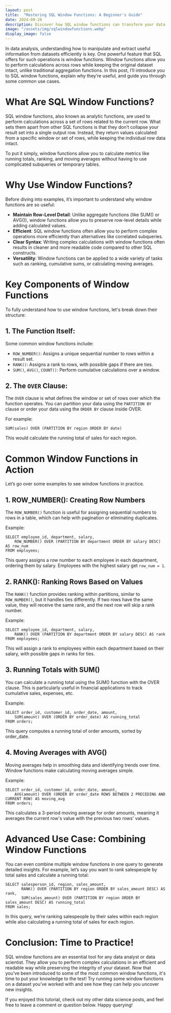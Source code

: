 ```yaml
---
layout: post
title:  "Mastering SQL Window Functions: A Beginner's Guide"
date: 2024-09-20
description: Discover how SQL window functions can transform your data analysis by enabling powerful, row-wise calculations with ease.  
image: "/assets/img/sqlwindowfunctions.webp"
display_image: false
---
```


In data analysis, understanding how to manipulate and extract useful information from datasets efficiently is key. 
One powerful feature that SQL offers for such operations is window functions. 
Window functions allow you to perform calculations across rows while keeping the original dataset intact, unlike traditional aggregation functions. 
In this post, I’ll introduce you to SQL window functions, explain why they’re useful, and guide you through some common use cases.

# What Are SQL Window Functions?
SQL window functions, also known as analytic functions, are used to perform calculations across a set of rows related to the current row. 
What sets them apart from other SQL functions is that they don’t collapse your result set into a single output row. 
Instead, they return values calculated from a specific window or set of rows, while keeping the individual row data intact.

To put it simply, window functions allow you to calculate metrics like running totals, ranking, and moving averages without having to use complicated subqueries or temporary tables.

# Why Use Window Functions?
Before diving into examples, it’s important to understand why window functions are so useful:

- **Maintain Row-Level Detail**: Unlike aggregate functions (like SUM() or AVG()), window functions allow you to preserve row-level details while adding calculated values.
- **Efficient**: SQL window functions often allow you to perform complex operations more efficiently than alternatives like correlated subqueries.
- **Clear Syntax**: Writing complex calculations with window functions often results in cleaner and more readable code compared to other SQL constructs.
- **Versatility**: Window functions can be applied to a wide variety of tasks such as ranking, cumulative sums, or calculating moving averages.

# Key Components of Window Functions
To fully understand how to use window functions, let's break down their structure:

## 1. The Function Itself: ##

Some common window functions include:

- `ROW_NUMBER()`: Assigns a unique sequential number to rows within a result set.
- `RANK()`: Assigns a rank to rows, with possible gaps if there are ties.
- `SUM()`, `AVG()`, `COUNT()`: Perform cumulative calculations over a window.
## 2. The `OVER` Clause: ##

The `OVER` clause is what defines the window or set of rows over which the function operates. 
You can partition your data using the `PARTITION BY` clause or order your data using the `ORDER BY` clause inside OVER.

For example:
```
SUM(sales) OVER (PARTITION BY region ORDER BY date)
```
This would calculate the running total of sales for each region.

# Common Window Functions in Action
Let’s go over some examples to see window functions in practice.

## 1. ROW_NUMBER(): Creating Row Numbers ##

The `ROW_NUMBER()` function is useful for assigning sequential numbers to rows in a table, which can help with pagination or eliminating duplicates.

Example:
```
SELECT employee_id, department, salary,
    ROW_NUMBER() OVER (PARTITION BY department ORDER BY salary DESC) AS row_num
FROM employees;
```
This query assigns a row number to each employee in each department, ordering them by salary. Employees with the highest salary get `row_num = 1`.

## 2. RANK(): Ranking Rows Based on Values ##
    
The `RANK()` function provides ranking within partitions, similar to `ROW_NUMBER()`, but it handles ties differently. 
If two rows have the same value, they will receive the same rank, and the next row will skip a rank number.

Example:
```
SELECT employee_id, department, salary,
    RANK() OVER (PARTITION BY department ORDER BY salary DESC) AS rank
FROM employees;
```
This will assign a rank to employees within each department based on their salary, with possible gaps in ranks for ties.

## 3. Running Totals with SUM() ##

You can calculate a running total using the SUM() function with the OVER clause. This is particularly useful in financial applications to track cumulative sales, expenses, etc.

Example:
```
SELECT order_id, customer_id, order_date, amount,
    SUM(amount) OVER (ORDER BY order_date) AS running_total
FROM orders;
```
This query computes a running total of order amounts, sorted by order_date.

## 4. Moving Averages with AVG() ##

Moving averages help in smoothing data and identifying trends over time. Window functions make calculating moving averages simple.

Example:
```
SELECT order_id, customer_id, order_date, amount,
    AVG(amount) OVER (ORDER BY order_date ROWS BETWEEN 2 PRECEDING AND CURRENT ROW) AS moving_avg
FROM orders;
```
This calculates a 3-period moving average for order amounts, meaning it averages the current row's value with the previous two rows' values.

# Advanced Use Case: Combining Window Functions

You can even combine multiple window functions in one query to generate detailed insights. 
For example, let’s say you want to rank salespeople by total sales and calculate a running total:
```
SELECT salesperson_id, region, sales_amount,
       RANK() OVER (PARTITION BY region ORDER BY sales_amount DESC) AS rank,
       SUM(sales_amount) OVER (PARTITION BY region ORDER BY sales_amount DESC) AS running_total
FROM sales;
```
In this query, we’re ranking salespeople by their sales within each region while also calculating a running total of sales for each region.

# Conclusion: Time to Practice!
SQL window functions are an essential tool for any data analyst or data scientist. 
They allow you to perform complex calculations in an efficient and readable way while preserving the integrity of your dataset. 
Now that you’ve been introduced to some of the most common window functions, it's time to put your knowledge to the test! 
Try running some window functions on a dataset you’ve worked with and see how they can help you uncover new insights.

If you enjoyed this tutorial, check out my other data science posts, and feel free to leave a comment or question below. 
Happy querying!